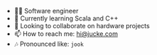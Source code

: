 - 👩‍💻  Software engineer
- 🌱  Currently learning Scala and C++
- 👯  Looking to collaborate on hardware projects
- 📫  How to reach me: hi@jucke.com
- 🎶  Pronounced like: `jook`

<!--
**jucke/jucke** is a ✨ _special_ ✨ repository because its `README.md` (this file) appears on your GitHub profile.

Here are some ideas to get you started:

- ⚡ Fun fact: ...
-->
